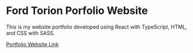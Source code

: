 # Ford Torion Porfolio Website

This is my website portfolio developed using React with TypeScript, HTML, and CSS with SASS.

[Portfolio Website Link](https://fordtorion.vercel.app)
